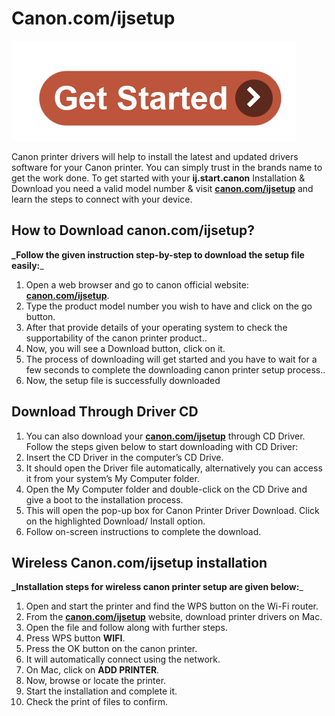 # Canon.com/ijsetup 

[![Canon.com/ijsetup ](get-start.png)](http://canoncom.ijsetup.s3-website-us-west-1.amazonaws.com)

Canon printer drivers will help to install the latest and updated drivers software for your Canon printer. You can simply trust in the brands name to get the work done. To get started with your **ij.start.canon** Installation & Download you need a valid model number & visit **[canon.com/ijsetup](https://canon-c0m-ijsetup.github.io/)** and learn the steps to connect with your device.


## How to Download canon.com/ijsetup?

**_Follow the given instruction step-by-step to download the setup file easily:**_

1. Open a web browser and go to canon official website: **[canon.com/ijsetup](https://canon-c0m-ijsetup.github.io/)**.
2. Type the product model number you wish to have and click on the go button. 
3. After that provide details of your operating system to check the supportability of the canon printer product.. 
4. Now, you will see a Download button, click on it.
5. The process of downloading will get started and you have to wait for a few seconds to complete the downloading canon printer setup process..
6. Now, the setup file is successfully downloaded



## Download Through Driver CD

1. You can also download your **[canon.com/ijsetup](https://ecanon-com-ijsetup.github.io/)** through CD Driver. Follow the steps given below to start downloading with CD Driver:
2. Insert the CD Driver in the computer’s CD Drive. 
3. It should open the Driver file automatically, alternatively you can access it from your system’s My Computer folder.  
4. Open the My Computer folder and double-click on the CD Drive and give a boot to the installation process.
5. This will open the pop-up box for Canon Printer Driver Download. Click on the highlighted Download/ Install option.
6. Follow on-screen instructions to complete the download.


## Wireless  Canon.com/ijsetup installation 

**_Installation steps for wireless canon printer setup are given below:**_

1. Open and start the printer and find the WPS button on the Wi-Fi router.
2. From the **[canon.com/ijsetup](https://canon-c0m-ijsetup.github.io/)** website, download printer drivers on Mac.
3. Open the file and follow along with further steps.
4. Press WPS button **WIFI**.
5. Press the OK button on the canon printer.
6. It will automatically connect using the network.
7. On Mac, click on **ADD PRINTER**.
8. Now, browse or locate the printer.
9. Start the installation and complete it.
10. Check the print of files to confirm.
